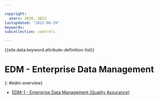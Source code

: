 ```yaml
---

copyright:
  years: 2020, 2022
lastupdated: "2022-08-29"
keywords: 
subcollection: controls

---
```




{{site.data.keyword.attribute-definition-list}}

# EDM - Enterprise Data Management
{: #edm-overview}

- [EDM-1 - Enterprise Data Management (Quality Assurance)](/docs/controls/edm-1)



